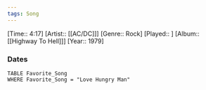 ```yaml
---
tags: Song  
---
```

[Time:: 4:17]
[Artist:: [[AC/DC]]]
[Genre:: Rock]
[Played:: ]
[Album:: [[Highway To Hell]]]
[Year:: 1979]
### Dates
````dataview
TABLE Favorite_Song
WHERE Favorite_Song = "Love Hungry Man"
````